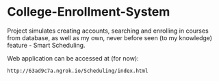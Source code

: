 # College-Enrollment-System

Project simulates creating accounts, searching and enrolling in courses from database, as well as my own, never before seen (to my knowledge) feature - Smart Scheduling.

Web application can be accessed at (for now):

    http://63ad9c7a.ngrok.io/Scheduling/index.html
